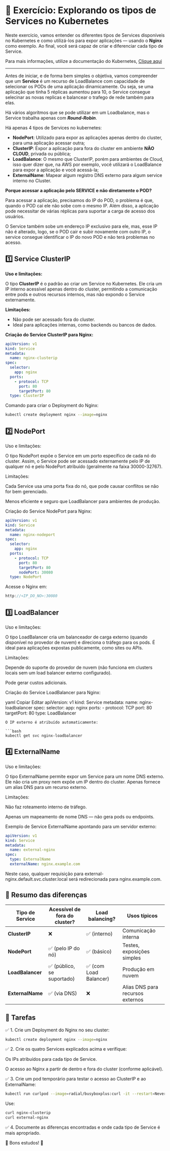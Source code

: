 # 🚀 Exercício: Explorando os tipos de Services no Kubernetes

Neste exercício, vamos entender os diferentes tipos de Services disponíveis no Kubernetes e como utilizá-los para expor aplicações — usando o **Nginx** como exemplo. Ao final, você será capaz de criar e diferenciar cada tipo de Service.

Para mais informações, utilize a documentação do Kubernetes, [Clique aqui](https://kubernetes.io/docs/tutorials/kubernetes-basics/expose/expose-intro/)

---

Antes de iniciar, e de forma bem simples o objetiva, vamos compreender que um **Service** é um recurso de LoadBalance com capacidade de selecionar os PODs de uma aplicação dinamicamente. Ou seja, se uma aplicação que tinha 5 réplicas aumentou para 10, o Service consegue selecinar as novas replicas e balancear o trafego de rede também para elas.

Há vários algorítmos que se pode utilizar em um Loadbalance, mas o Service trabalha apenas com ***Round-Robin***. 

Há apenas 4 tipos de Services no kubernetes:

- **NodePort**: Utilizado para expor as aplicações apenas dentro do cluster, para uma aplicação acessar outra;
- **ClusterIP**: Expor a aplicação para fora do cluster em ambiente **NÃO CLOUD**, privada ou pública;
- **LoadBalance**: O mesmo que ClusterIP, porém para ambientes de Cloud, isso quer dizer que, na AWS por exemplo, você utilizará o LoadBalance para expor a aplicação e você acessá-la;
- **ExternalName**: Mapear algum registro DNS externo para algum service interno no Cluster.

**Porque acessar a aplicação pelo SERVICE e não diretamente o POD?**

Para acessar a aplicação, precisamos do IP do POD, o problema é que, quando o POD cai ele não sobe com o mesmo IP. Além disso, a aplicação pode necessitar de várias réplicas para suportar a carga de acesso dos usuários.

O Service também sobe um endereço IP exclusivo para ele, mas, esse IP não é alterado, logo, se o POD cair e subir novamente com outro IP, o service consegue identificar o IP do novo POD e não terá problemas no acesso.

## 1️⃣ Service ClusterIP

**Uso e limitações:**

O tipo **ClusterIP** é o padrão ao criar um Service no Kubernetes. Ele cria um IP interno acessível apenas dentro do cluster, permitindo a comunicação entre pods e outros recursos internos, mas não expondo o Service externamente.

**Limitações:**
- Não pode ser acessado fora do cluster.
- Ideal para aplicações internas, como backends ou bancos de dados.

**Criação do Service ClusterIP para Nginx:**

```yaml
apiVersion: v1
kind: Service
metadata:
  name: nginx-clusterip
spec:
  selector:
    app: nginx
  ports:
    - protocol: TCP
      port: 80
      targetPort: 80
  type: ClusterIP
```
Comando para criar o Deployment do Nginx:

```bash
kubectl create deployment nginx --image=nginx
```

## 2️⃣ NodePort
Uso e limitações:

O tipo NodePort expõe o Service em um porto específico de cada nó do cluster. Assim, o Service pode ser acessado externamente pelo IP de qualquer nó e pelo NodePort atribuído (geralmente na faixa 30000-32767).

Limitações:

Cada Service usa uma porta fixa do nó, que pode causar conflitos se não for bem gerenciado.

Menos eficiente e seguro que LoadBalancer para ambientes de produção.

Criação do Service NodePort para Nginx:

```yaml
apiVersion: v1
kind: Service
metadata:
  name: nginx-nodeport
spec:
  selector:
    app: nginx
  ports:
    - protocol: TCP
      port: 80
      targetPort: 80
      nodePort: 30080
  type: NodePort
```
Acesse o Nginx em:

```cpp
http://<IP_DO_NO>:30080
```
## 3️⃣ LoadBalancer
Uso e limitações:

O tipo LoadBalancer cria um balanceador de carga externo (quando disponível no provedor de nuvem) e direciona o tráfego para os pods. É ideal para aplicações expostas publicamente, como sites ou APIs.

Limitações:

Depende do suporte do provedor de nuvem (não funciona em clusters locais sem um load balancer externo configurado).

Pode gerar custos adicionais.

Criação do Service LoadBalancer para Nginx:

yaml
Copiar
Editar
apiVersion: v1
kind: Service
metadata:
  name: nginx-loadbalancer
spec:
  selector:
    app: nginx
  ports:
    - protocol: TCP
      port: 80
      targetPort: 80
  type: LoadBalancer

```
O IP externo é atribuído automaticamente:

```bash
kubectl get svc nginx-loadbalancer
```

## 4️⃣ ExternalName
Uso e limitações:

O tipo ExternalName permite expor um Service para um nome DNS externo. Ele não cria um proxy nem expõe um IP dentro do cluster. Apenas fornece um alias DNS para um recurso externo.

Limitações:

Não faz roteamento interno de tráfego.

Apenas um mapeamento de nome DNS — não gera pods ou endpoints.

Exemplo de Service ExternalName apontando para um servidor externo:

```yaml
apiVersion: v1
kind: Service
metadata:
  name: external-nginx
spec:
  type: ExternalName
  externalName: nginx.example.com
```

Neste caso, qualquer requisição para external-nginx.default.svc.cluster.local será redirecionada para nginx.example.com.

## 🚀 Resumo das diferenças

| Tipo de Service   | Acessível de fora do cluster? | Load balancing?      | Usos típicos                 |
|--------------------|------------------------------|----------------------|------------------------------|
| **ClusterIP**      | ❌                            | ✅ (interno)         | Comunicação interna          |
| **NodePort**       | ✅ (pelo IP do nó)           | ✅ (básico)          | Testes, exposições simples   |
| **LoadBalancer**   | ✅ (público, se suportado)   | ✅ (com Load Balancer) | Produção em nuvem            |
| **ExternalName**   | ✅ (via DNS)                 | ❌                    | Alias DNS para recursos externos |


## 📝 Tarefas
✅ 1. Crie um Deployment do Nginx no seu cluster:

```bash
kubectl create deployment nginx --image=nginx
```
✅ 2. Crie os quatro Services explicados acima e verifique:

Os IPs atribuídos para cada tipo de Service.

O acesso ao Nginx a partir de dentro e fora do cluster (conforme aplicável).

✅ 3. Crie um pod temporário para testar o acesso ao ClusterIP e ao ExternalName:

```bash
kubectl run curlpod --image=radial/busyboxplus:curl -it --restart=Never
```
Use:

```bash
curl nginx-clusterip
curl external-nginx
```
✅ 4. Documente as diferenças encontradas e onde cada tipo de Service é mais apropriado.

🎉 Bons estudos! 🚀






